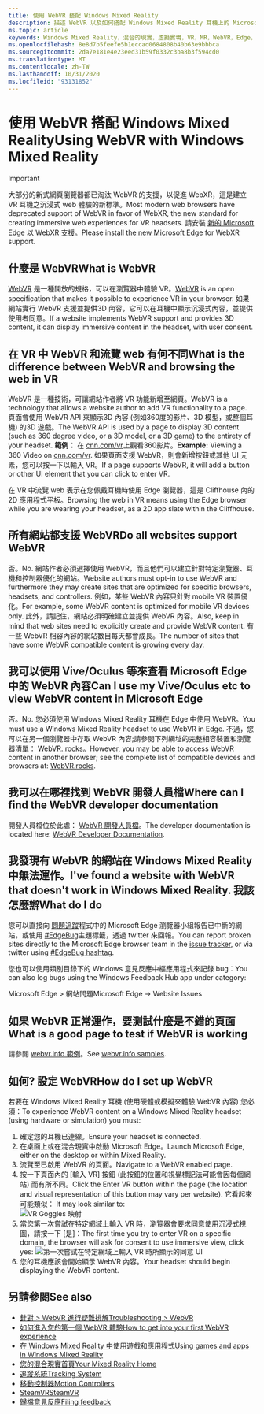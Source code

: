 ```yaml
---
title: 使用 WebVR 搭配 Windows Mixed Reality
description: 描述 WebVR 以及如何搭配 Windows Mixed Reality 耳機上的 Microsoft Edge 來使用它。
ms.topic: article
keywords: Windows Mixed Reality，混合的現實，虛擬實境，VR，MR，WebVR，Edge，Microsoft Edge，網頁流覽
ms.openlocfilehash: 8e8d7b5feefe5b1eccad0684808b40b63e9bbbca
ms.sourcegitcommit: 2da7e181e4e23eed31b59f0332c3ba8b3f594cd0
ms.translationtype: MT
ms.contentlocale: zh-TW
ms.lasthandoff: 10/31/2020
ms.locfileid: "93131852"
---
```

# <a name="using-webvr-with-windows-mixed-reality"></a><span data-ttu-id="fc46b-104">使用 WebVR 搭配 Windows Mixed Reality</span><span class="sxs-lookup"><span data-stu-id="fc46b-104">Using WebVR with Windows Mixed Reality</span></span>

>[!IMPORTANT]
><span data-ttu-id="fc46b-105">大部分的新式網頁瀏覽器都已淘汰 WebVR 的支援，以促進 WebXR，這是建立 VR 耳機之沉浸式 web 體驗的新標準。</span><span class="sxs-lookup"><span data-stu-id="fc46b-105">Most modern web browsers have deprecated support of WebVR in favor of WebXR, the new standard for creating immersive web experiences for VR headsets.</span></span> <span data-ttu-id="fc46b-106">請安裝 [新的 Microsoft Edge](using-microsoft-edge.md) 以 WebXR 支援。</span><span class="sxs-lookup"><span data-stu-id="fc46b-106">Please install [the new Microsoft Edge](using-microsoft-edge.md) for WebXR support.</span></span>

## <a name="what-is-webvr"></a><span data-ttu-id="fc46b-107">什麼是 WebVR</span><span class="sxs-lookup"><span data-stu-id="fc46b-107">What is WebVR</span></span>

<span data-ttu-id="fc46b-108">[WebVR](https://webvr.info) 是一種開放的規格，可以在瀏覽器中體驗 VR。</span><span class="sxs-lookup"><span data-stu-id="fc46b-108">[WebVR](https://webvr.info) is an open specification that makes it possible to experience VR in your browser.</span></span> <span data-ttu-id="fc46b-109">如果網站實行 WebVR 支援並提供3D 內容，它可以在耳機中顯示沉浸式內容，並提供使用者同意。</span><span class="sxs-lookup"><span data-stu-id="fc46b-109">If a website implements WebVR support and provides 3D content, it can display immersive content in the headset, with user consent.</span></span>

## <a name="what-is-the-difference-between-webvr-and-browsing-the-web-in-vr"></a><span data-ttu-id="fc46b-110">在 VR 中 WebVR 和流覽 web 有何不同</span><span class="sxs-lookup"><span data-stu-id="fc46b-110">What is the difference between WebVR and browsing the web in VR</span></span>

<span data-ttu-id="fc46b-111">WebVR 是一種技術，可讓網站作者將 VR 功能新增至網頁。</span><span class="sxs-lookup"><span data-stu-id="fc46b-111">WebVR is a technology that allows a website author to add VR functionality to a page.</span></span> <span data-ttu-id="fc46b-112">頁面會使用 WebVR API 來顯示3D 內容 (例如360度的影片、3D 模型，或整個耳機) 的3D 遊戲。</span><span class="sxs-lookup"><span data-stu-id="fc46b-112">The WebVR API is used by a page to display 3D content (such as 360 degree video, or a 3D model, or a 3D game) to the entirety of your headset.</span></span> <span data-ttu-id="fc46b-113">**範例：** 在 [cnn.com/vr](http://cnn.com/vr)上觀看360影片。</span><span class="sxs-lookup"><span data-stu-id="fc46b-113">**Example:** Viewing a 360 Video on [cnn.com/vr](http://cnn.com/vr).</span></span> <span data-ttu-id="fc46b-114">如果頁面支援 WebVR，則會新增按鈕或其他 UI 元素，您可以按一下以輸入 VR。</span><span class="sxs-lookup"><span data-stu-id="fc46b-114">If a page supports WebVR, it will add a button or other UI element that you can click to enter VR.</span></span>

<span data-ttu-id="fc46b-115">在 VR 中流覽 web 表示在您佩戴耳機時使用 Edge 瀏覽器，這是 Cliffhouse 內的2D 應用程式平板。</span><span class="sxs-lookup"><span data-stu-id="fc46b-115">Browsing the web in VR means using the Edge browser while you are wearing your headset, as a 2D app slate within the Cliffhouse.</span></span>

## <a name="do-all-websites-support-webvr"></a><span data-ttu-id="fc46b-116">所有網站都支援 WebVR</span><span class="sxs-lookup"><span data-stu-id="fc46b-116">Do all websites support WebVR</span></span>

<span data-ttu-id="fc46b-117">否。</span><span class="sxs-lookup"><span data-stu-id="fc46b-117">No.</span></span> <span data-ttu-id="fc46b-118">網站作者必須選擇使用 WebVR，而且他們可以建立針對特定瀏覽器、耳機和控制器優化的網站。</span><span class="sxs-lookup"><span data-stu-id="fc46b-118">Website authors must opt-in to use WebVR and furthermore they may create sites that are optimized for specific browsers, headsets, and controllers.</span></span> <span data-ttu-id="fc46b-119">例如，某些 WebVR 內容只針對 mobile VR 裝置優化。</span><span class="sxs-lookup"><span data-stu-id="fc46b-119">For example, some WebVR content is optimized for mobile VR devices only.</span></span> <span data-ttu-id="fc46b-120">此外，請記住，網站必須明確建立並提供 WebVR 內容。</span><span class="sxs-lookup"><span data-stu-id="fc46b-120">Also, keep in mind that web sites need to explicitly create and provide WebVR content.</span></span> <span data-ttu-id="fc46b-121">有一些 WebVR 相容內容的網站數目每天都會成長。</span><span class="sxs-lookup"><span data-stu-id="fc46b-121">The number of sites that have some WebVR compatible content is growing every day.</span></span>

## <a name="can-i-use-my-viveoculus-etc-to-view-webvr-content-in-microsoft-edge"></a><span data-ttu-id="fc46b-122">我可以使用 Vive/Oculus 等來查看 Microsoft Edge 中的 WebVR 內容</span><span class="sxs-lookup"><span data-stu-id="fc46b-122">Can I use my Vive/Oculus etc to view WebVR content in Microsoft Edge</span></span>

<span data-ttu-id="fc46b-123">否。</span><span class="sxs-lookup"><span data-stu-id="fc46b-123">No.</span></span> <span data-ttu-id="fc46b-124">您必須使用 Windows Mixed Reality 耳機在 Edge 中使用 WebVR。</span><span class="sxs-lookup"><span data-stu-id="fc46b-124">You must use a Windows Mixed Reality headset to use WebVR in Edge.</span></span> <span data-ttu-id="fc46b-125">不過，您可以在另一個瀏覽器中存取 WebVR 內容;請參閱下列網址的完整相容裝置和瀏覽器清單： [WebVR. rocks](http://webvr.rocks/)。</span><span class="sxs-lookup"><span data-stu-id="fc46b-125">However, you may be able to access WebVR content in another browser; see the complete list of compatible devices and browsers at: [WebVR.rocks](http://webvr.rocks/).</span></span>

## <a name="where-can-i-find-the-webvr-developer-documentation"></a><span data-ttu-id="fc46b-126">我可以在哪裡找到 WebVR 開發人員檔</span><span class="sxs-lookup"><span data-stu-id="fc46b-126">Where can I find the WebVR developer documentation</span></span>

<span data-ttu-id="fc46b-127">開發人員檔位於此處： [WebVR 開發人員檔](https://docs.microsoft.com/microsoft-edge/webvr/)。</span><span class="sxs-lookup"><span data-stu-id="fc46b-127">The developer documentation is located here: [WebVR Developer Documentation](https://docs.microsoft.com/microsoft-edge/webvr/).</span></span>

## <a name="ive-found-a-website-with-webvr-that-doesnt-work-in-windows-mixed-reality-what-do-i-do"></a><span data-ttu-id="fc46b-128">我發現有 WebVR 的網站在 Windows Mixed Reality 中無法運作。</span><span class="sxs-lookup"><span data-stu-id="fc46b-128">I've found a website with WebVR that doesn't work in Windows Mixed Reality.</span></span> <span data-ttu-id="fc46b-129">我該怎麼辦</span><span class="sxs-lookup"><span data-stu-id="fc46b-129">What do I do</span></span>

<span data-ttu-id="fc46b-130">您可以直接向 [問題追蹤](https://developer.microsoft.com/en-us/microsoft-edge/platform/issues/)程式中的 Microsoft Edge 瀏覽器小組報告已中斷的網站，或使用 [#EdgeBug](https://blogs.windows.com/msedgedev/2016/08/11/edgebug-twitter/)主題標籤，透過 twitter 來回報。</span><span class="sxs-lookup"><span data-stu-id="fc46b-130">You can report broken sites directly to the Microsoft Edge browser team in the [issue tracker](https://developer.microsoft.com/en-us/microsoft-edge/platform/issues/), or via twitter using [#EdgeBug hashtag](https://blogs.windows.com/msedgedev/2016/08/11/edgebug-twitter/).</span></span>

<span data-ttu-id="fc46b-131">您也可以使用類別目錄下的 Windows 意見反應中樞應用程式來記錄 bug：</span><span class="sxs-lookup"><span data-stu-id="fc46b-131">You can also log bugs using the Windows Feedback Hub app under category:</span></span>

<span data-ttu-id="fc46b-132">Microsoft Edge > 網站問題</span><span class="sxs-lookup"><span data-stu-id="fc46b-132">Microsoft Edge -> Website Issues</span></span>

## <a name="what-is-a-good-page-to-test-if-webvr-is-working"></a><span data-ttu-id="fc46b-133">如果 WebVR 正常運作，要測試什麼是不錯的頁面</span><span class="sxs-lookup"><span data-stu-id="fc46b-133">What is a good page to test if WebVR is working</span></span>

<span data-ttu-id="fc46b-134">請參閱 [webvr.info 範例](http://webvr.info/samples/XX-vr-controllers.html)。</span><span class="sxs-lookup"><span data-stu-id="fc46b-134">See [webvr.info samples](http://webvr.info/samples/XX-vr-controllers.html).</span></span>

## <a name="how-do-i-set-up-webvr"></a><span data-ttu-id="fc46b-135">如何? 設定 WebVR</span><span class="sxs-lookup"><span data-stu-id="fc46b-135">How do I set up WebVR</span></span>

<span data-ttu-id="fc46b-136">若要在 Windows Mixed Reality 耳機 (使用硬體或模擬來體驗 WebVR 內容) 您必須：</span><span class="sxs-lookup"><span data-stu-id="fc46b-136">To experience WebVR content on a Windows Mixed Reality headset (using hardware or simulation) you must:</span></span>

1. <span data-ttu-id="fc46b-137">確定您的耳機已連線。</span><span class="sxs-lookup"><span data-stu-id="fc46b-137">Ensure your headset is connected.</span></span>
2. <span data-ttu-id="fc46b-138">在桌面上或在混合現實中啟動 Microsoft Edge。</span><span class="sxs-lookup"><span data-stu-id="fc46b-138">Launch Microsoft Edge, either on the desktop or within Mixed Reality.</span></span>
3. <span data-ttu-id="fc46b-139">流覽至已啟用 WebVR 的頁面。</span><span class="sxs-lookup"><span data-stu-id="fc46b-139">Navigate to a WebVR enabled page.</span></span>
4. <span data-ttu-id="fc46b-140">按一下頁面內的 [輸入 VR] 按鈕 (此按鈕的位置和視覺標記法可能會因每個網站) 而有所不同。</span><span class="sxs-lookup"><span data-stu-id="fc46b-140">Click the Enter VR button within the page (the location and visual representation of this button may vary per website).</span></span> <span data-ttu-id="fc46b-141">它看起來可能類似： </span><span class="sxs-lookup"><span data-stu-id="fc46b-141">It may look similar to:</span></span>\
   ![VR Goggles 映射](images/75px-enter-vr.png)
5. <span data-ttu-id="fc46b-143">當您第一次嘗試在特定網域上輸入 VR 時，瀏覽器會要求同意使用沉浸式視圖，請按一下 [是]：</span><span class="sxs-lookup"><span data-stu-id="fc46b-143">The first time you try to enter VR on a specific domain, the browser will ask for consent to use immersive view, click yes:</span></span> ![第一次嘗試在特定網域上輸入 VR 時所顯示的同意 UI](images/1053px-Webvr-consent-ui.png)
6. <span data-ttu-id="fc46b-145">您的耳機應該會開始顯示 WebVR 內容。</span><span class="sxs-lookup"><span data-stu-id="fc46b-145">Your headset should begin displaying the WebVR content.</span></span>

## <a name="see-also"></a><span data-ttu-id="fc46b-146">另請參閱</span><span class="sxs-lookup"><span data-stu-id="fc46b-146">See also</span></span>

* [<span data-ttu-id="fc46b-147">針對 > WebVR 進行疑難排解</span><span class="sxs-lookup"><span data-stu-id="fc46b-147">Troubleshooting > WebVR</span></span>](webvr-questions.md)
* [<span data-ttu-id="fc46b-148">如何進入您的第一個 WebVR 體驗</span><span class="sxs-lookup"><span data-stu-id="fc46b-148">How to get into your first WebVR experience</span></span>](using-games-and-apps-in-windows-mixed-reality.md#how-to-get-into-your-first-webvr-experience)
* [<span data-ttu-id="fc46b-149">在 Windows Mixed Reality 中使用遊戲和應用程式</span><span class="sxs-lookup"><span data-stu-id="fc46b-149">Using games and apps in Windows Mixed Reality</span></span>](using-games-and-apps-in-windows-mixed-reality.md)
* [<span data-ttu-id="fc46b-150">您的混合現實首頁</span><span class="sxs-lookup"><span data-stu-id="fc46b-150">Your Mixed Reality Home</span></span>](your-mixed-reality-home.md)
* [<span data-ttu-id="fc46b-151">追蹤系統</span><span class="sxs-lookup"><span data-stu-id="fc46b-151">Tracking System</span></span>](tracking-system.md)
* [<span data-ttu-id="fc46b-152">移動控制器</span><span class="sxs-lookup"><span data-stu-id="fc46b-152">Motion Controllers</span></span>](controllers-in-wmr.md)
* [<span data-ttu-id="fc46b-153">SteamVR</span><span class="sxs-lookup"><span data-stu-id="fc46b-153">SteamVR</span></span>](using-steamvr-with-windows-mixed-reality.md)
* [<span data-ttu-id="fc46b-154">歸檔意見反應</span><span class="sxs-lookup"><span data-stu-id="fc46b-154">Filing feedback</span></span>](filing-feedback.md)
